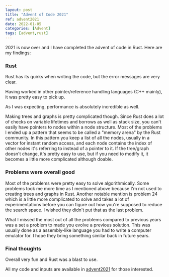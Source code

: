 ```yaml
---
layout: post
title: "Advent of Code 2021"
ref: advent2021
date: 2022-01-05
categories: [Advent]
tags: [advent,rust]
---
```

2021 is now over and I have completed the advent of code in Rust. Here are my findings:

### Rust
Rust has its quirks when writing the code, but the error messages are very clear. 

Having worked in other pointer/reference handling languages (C++ mainly), it was pretty easy to pick up. 

As I was expecting, performance is absolutely incredible as well.

Making trees and graphs is pretty complicated though. Since Rust does a lot of checks on variable lifetimes and borrows as well as stack size, you can't easily have pointers to nodes within a node structure. Most of the problems I ended up a pattern that seems to be called a "memory arena" by the Rust community. In this pattern you keep a list of all the nodes, usually in a vector for instant random access, and each node contains the index of other nodes it's referring to instead of a pointer to it. If the tree/graph doesn't change, it's pretty easy to use, but if you need to modify it, it becomes a little more complicated although doable.

### Problems were overall good
Most of the problems were pretty easy to solve algorithmically. Some problems took me more time as I mentioned above because I'm not used to creating trees and graphs in Rust. Another notable mention is problem 24 which is a little more complicated to solve and takes a lot of experimentations before you can figure out how you're supposed to reduce the search space. I wished they didn't put that as the last problem.

What I missed the most out of all the problems compared to previous years was a set a problem to made you evolve a previous solution. This was usually done as a assembly-like language you had to write a computer emulator for. I hope they bring something similar back in future years.

### Final thoughts
Overall very fun and Rust was a blast to use.

All my code and inputs are available in [advent2021](https://github.com/lavoiecsh/lavoiecsh.github.io/tree/master/code/advent2021) for those interested.
